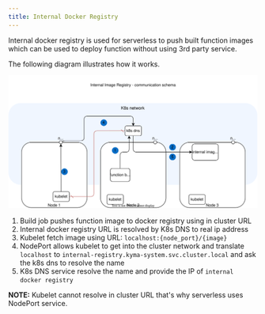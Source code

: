 ```yaml
---
title: Internal Docker Registry
---
```


Internal docker registry is used for serverless to push built function images which can be used to deploy function without using 3rd party service.

The following diagram illustrates how it works.

![Serverless architecture](./assets/svls-internal-registry.svg)

1. Build job pushes function image to docker registry using in cluster URL
2. Internal docker registry URL is resolved by K8s DNS to real ip address
3. Kubelet fetch image using URL: `localhost:{node_port}/{image}`
4. NodePort allows kubelet to get into the cluster network and translate `localhost` to `internal-registry.kyma-system.svc.cluster.local` and ask the k8s dns to resolve the name
5. K8s DNS service resolve the name and provide the IP of `internal docker registry`

**NOTE:** Kubelet cannot resolve in cluster URL that's why serverless uses NodePort service.
